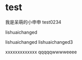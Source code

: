 # test
我是呆萌的小申申
test0234

lishuaichanged

lishuaichanged
lishuaichanged3

xxxxxxxxxxxxx
qqqqqwwwweeee
